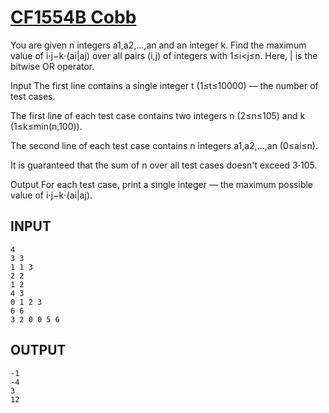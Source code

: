 # [CF1554B Cobb](https://codeforces.com/problemset/problem/1554/B)
You are given n integers a1,a2,…,an and an integer k. Find the maximum value of i⋅j−k⋅(ai|aj) over all pairs (i,j) of integers with 1≤i<j≤n. Here, | is the bitwise OR operator.

Input
The first line contains a single integer t (1≤t≤10000)  — the number of test cases.

The first line of each test case contains two integers n (2≤n≤105) and k (1≤k≤min(n,100)).

The second line of each test case contains n integers a1,a2,…,an (0≤ai≤n).

It is guaranteed that the sum of n over all test cases doesn't exceed 3⋅105.

Output
For each test case, print a single integer  — the maximum possible value of i⋅j−k⋅(ai|aj).

## INPUT
```
4
3 3
1 1 3
2 2
1 2
4 3
0 1 2 3
6 6
3 2 0 0 5 6
```
## OUTPUT
```
-1
-4
3
12
```
